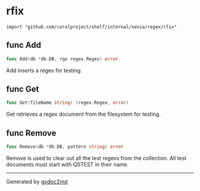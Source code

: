 
# rfix
    import "github.com/coralproject/shelf/internal/xenia/regex/rfix"






## func Add
``` go
func Add(db *db.DB, rgx regex.Regex) error
```
Add inserts a regex for testing.


## func Get
``` go
func Get(fileName string) (regex.Regex, error)
```
Get retrieves a regex document from the filesystem for testing.


## func Remove
``` go
func Remove(db *db.DB, pattern string) error
```
Remove is used to clear out all the test regexs from the collection.
All test documents must start with QSTEST in their name.









- - -
Generated by [godoc2md](http://godoc.org/github.com/davecheney/godoc2md)